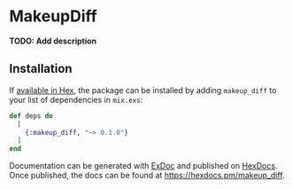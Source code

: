 # MakeupDiff

**TODO: Add description**

## Installation

If [available in Hex](https://hex.pm/docs/publish), the package can be installed
by adding `makeup_diff` to your list of dependencies in `mix.exs`:

```elixir
def deps do
  [
    {:makeup_diff, "~> 0.1.0"}
  ]
end
```

Documentation can be generated with [ExDoc](https://github.com/elixir-lang/ex_doc)
and published on [HexDocs](https://hexdocs.pm). Once published, the docs can
be found at <https://hexdocs.pm/makeup_diff>.

